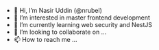 - 👋 Hi, I’m Nasir Uddin (@nrubel)
- 👀 I’m interested in master frontend development
- 🌱 I’m currently learning web security and NestJS
- 💞️ I’m looking to collaborate on ...
- 📫 How to reach me ...

<!---
nrubel/nrubel is a ✨ special ✨ repository because its `README.md` (this file) appears on your GitHub profile.
You can click the Preview link to take a look at your changes.
--->
